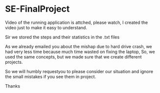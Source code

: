 # SE-FinalProject

Video of the running application is attched, please watch, I created the video just to make it easy to understand.

Sir we stored the steps and their statistics in the .txt files

As we already emailed you about the mishap due to hard drive crash, we had very less time because much time wasted on fixing the laptop,
So, we used the same concepts, but we made sure that we create different projects.

So we will humbly requestyou to please consider our situation and ignore the small mistakes if you see them in project.

Thanks
